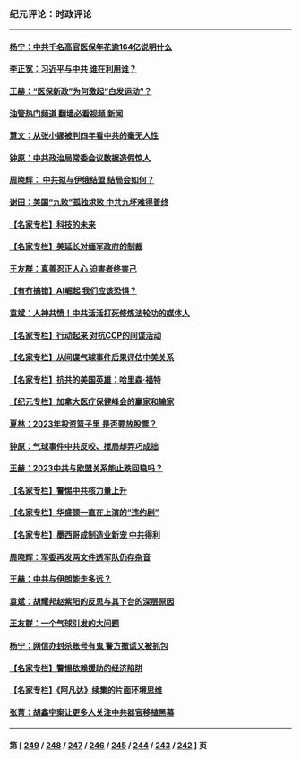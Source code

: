 ### 纪元评论：时政评论
---
#### [杨宁：中共千名高官医保年花逾164亿说明什么](../../pages/nsc1025/n13932179.md?02180330) 
#### [李正宽：习近平与中共 谁在利用谁？](../../pages/nsc1025/n13931922.md?02180330) 
#### [王赫：“医保新政”为何激起“白发运动”？](../../pages/nsc1025/n13931810.md?02180330) 
#### [油管热门频道 翻墙必看视频 新闻](ok?02180330)
#### [慧文：从张小娜被判四年看中共的毫无人性](../../pages/nsc1025/n13931796.md?02180330) 
#### [钟原：中共政治局常委会议数据造假惊人](../../pages/nsc1025/n13931625.md?02180330) 
#### [周晓辉： 中共拟与伊俄结盟 结局会如何？](../../pages/nsc1025/n13931424.md?02180330) 
#### [谢田：美国“九败”孤独求败 中共九坏难得善终](../../pages/nsc1025/n13931423.md?02180330) 
#### [【名家专栏】科技的未来](../../pages/nsc1025/n13918707.md?02180330) 
#### [【名家专栏】美延长对缅军政府的制裁](../../pages/nsc1025/n13930477.md?02180330) 
#### [王友群：真善忍正人心 迫害者终害己](../../pages/nsc1025/n13930581.md?02180330) 
#### [【有冇搞错】AI崛起 我们应该恐惧？](../../pages/nsc1025/n13931107.md?02180330) 
#### [袁斌：人神共愤！中共活活打死修炼法轮功的媒体人](../../pages/nsc1025/n13930769.md?02180330) 
#### [【名家专栏】行动起来 对抗CCP的间谍活动](../../pages/nsc1025/n13930487.md?02180330) 
#### [【名家专栏】从间谍气球事件后果评估中美关系](../../pages/nsc1025/n13930460.md?02180330) 
#### [【名家专栏】抗共的美国英雄：哈里森·福特](../../pages/nsc1025/n13929659.md?02180330) 
#### [【纪元专栏】加拿大医疗保健峰会的赢家和输家](../../pages/nsc1025/n13930555.md?02180330) 
#### [夏林：2023年投资篮子里 是否要放股票？](../../pages/nsc1025/n13930544.md?02180330) 
#### [钟原：气球事件中共反咬、搅局却弄巧成拙](../../pages/nsc1025/n13929990.md?02180330) 
#### [王赫：2023中共与欧盟关系能止跌回稳吗？](../../pages/nsc1025/n13929787.md?02180330) 
#### [【名家专栏】警惕中共核力量上升](../../pages/nsc1025/n13929656.md?02180330) 
#### [【名家专栏】华盛顿一直在上演的“违约剧”](../../pages/nsc1025/n13929645.md?02180330) 
#### [【名家专栏】墨西哥成制造业新宠 中共得利](../../pages/nsc1025/n13928946.md?02180330) 
#### [周晓辉：军委再发两文件透军队仍存杂音](../../pages/nsc1025/n13929687.md?02180330) 
#### [王赫：中共与伊朗能走多远？](../../pages/nsc1025/n13929228.md?02180330) 
#### [袁斌：胡耀邦赵紫阳的反思与其下台的深层原因](../../pages/nsc1025/n13929453.md?02180330) 
#### [王友群：一个气球引发的大问题](../../pages/nsc1025/n13929207.md?02180330) 
#### [杨宁：网信办封杀账号有鬼 警方撒谎又被抓包](../../pages/nsc1025/n13929161.md?02180330) 
#### [【名家专栏】警惕依赖援助的经济陷阱](../../pages/nsc1025/n13928980.md?02180330) 
#### [【名家专栏】《阿凡达》续集的片面环境思维](../../pages/nsc1025/n13928942.md?02180330) 
#### [张菁：胡鑫宇案让更多人关注中共器官移植黑幕](../../pages/nsc1025/n13929073.md?02180330) 

---
#### 第 [ [249](./249.md?02180330) / [248](./248.md?02180330) / [247](./247.md?02180330) / [246](./246.md?02180330) / [245](./245.md?02180330) / [244](./244.md?02180330) / [243](./243.md?02180330) / [242](./242.md?02180330) ] 页
